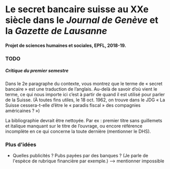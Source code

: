 # Le secret bancaire suisse au XXe siècle dans le _Journal de Genève_ et la _Gazette de Lausanne_

#### Projet de sciences humaines et sociales, EPFL, 2018-19.

### TODO

##### Critique du premier semestre

Dans le 2e paragraphe du contexte, vous montrez que le terme de « secret
bancaire » est une traduction de l’anglais. Au-delà de savoir d’où vient le
terme, ce qui nous importe ici c’est à partir de quand il est utilisé pour
parler de la Suisse. (À toutes fins utiles, le 18 oct. 1962, on trouve dans le
JDG « La Suisse cessera-t-elle d’être le « paradis fiscal » des compagnies
américaines ? »)


La bibliographie devrait être nettoyée. Par ex : premier titre sans guillemets
et italique manquant sur le titre de l’ouvrage, ou encore référence
incomplète en ce qui concerne la toute dernière (mentionner le DHS).


### Plus d'idées

  - Quelles publicités ? Pubs payées par des banques ? (Je parle de l'espèce de
  rubrique financière par exemple.) --> mentionner impossible
